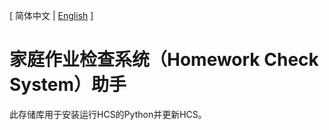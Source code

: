 [ 简体中文 | [English][en-us] ]
# 家庭作业检查系统（Homework Check System）助手
此存储库用于安装运行HCS的Python并更新HCS。

[en-us]:https://https://github.com/QYF-RYCBStudio/HCS-Helper/README.md
